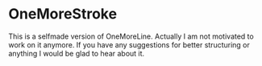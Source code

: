 # OneMoreStroke

This is a selfmade version of OneMoreLine. Actually I am not motivated to work on it anymore. 
If you have any suggestions for better structuring or anything I would be glad to hear about it.
